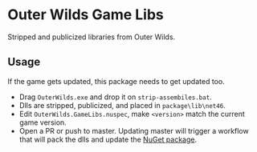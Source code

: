 # Outer Wilds Game Libs

Stripped and publicized libraries from Outer Wilds.

## Usage

If the game gets updated, this package needs to get updated too.

- Drag `OuterWilds.exe` and drop it on `strip-assembiles.bat`.
- Dlls are stripped, publicized, and placed in `package\lib\net46`.
- Edit `OuterWilds.GameLibs.nuspec`, make `<version>` match the current game version.
- Open a PR or push to master. Updating master will trigger a workflow that will pack the dlls and update the [NuGet package](https://www.nuget.org/packages/OuterWildsGameLibs/).
